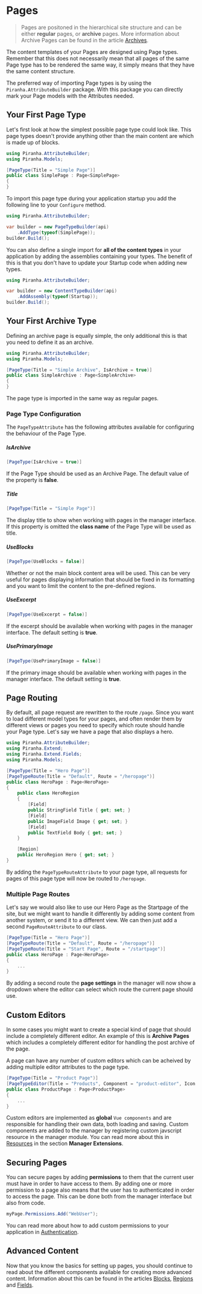 # Pages

> Pages are positoned in the hierarchical site structure and can be either **regular** pages, or **archive** pages. More information about Archive Pages can be found in the article [Archives](archives).

The content templates of your Pages are designed using Page types. Remember that this does not necessarily mean that all pages of the same Page type has to be rendered the same way, it simply means that they have the same content structure.

The preferred way of importing Page types is by using the `Piranha.AttributeBuilder` package. With this package you can directly mark your Page models with the Attributes needed.

## Your First Page Type

Let's first look at how the simplest possible page type could look like. This page types doesn't provide anything other than the main content are which is made up of blocks.

~~~ csharp
using Piranha.AttributeBuilder;
using Piranha.Models;

[PageType(Title = "Simple Page")]
public class SimplePage : Page<SimplePage>
{
}
~~~

To import this page type during your application startup you add the following line to your `Configure` method.

~~~ csharp
using Piranha.AttributeBuilder;

var builder = new PageTypeBuilder(api)
    .AddType(typeof(SimplePage));
builder.Build();
~~~

You can also define a single import for **all of the content types** in your application by adding the assemblies containing your types. The benefit of this is that you don't have to update your Startup code when adding new types.

~~~ csharp
using Piranha.AttributeBuilder;

var builder = new ContentTypeBuilder(api)
    .AddAssembly(typeof(Startup));
builder.Build();
~~~

## Your First Archive Type

Defining an archive page is equally simple, the only additional this is that you need to define it as an archive.

~~~ csharp
using Piranha.AttributeBuilder;
using Piranha.Models;

[PageType(Title = "Simple Archive", IsArchive = true)]
public class SimpleArchive : Page<SimpleArchive>
{
}
~~~

The page type is imported in the same way as regular pages.

### Page Type Configuration

The `PageTypeAttribute` has the following attributes available for configuring the behaviour of the Page Type.

##### IsArchive

~~~ csharp
[PageType(IsArchive = true)]
~~~

If the Page Type should be used as an Archive Page. The default value of the property is **false**.

##### Title

~~~ csharp
[PageType(Title = "Simple Page")]
~~~

The display title to show when working with pages in the manager interface. If this property is omitted the **class name** of the Page Type will be used as title.

##### UseBlocks

~~~ csharp
[PageType(UseBlocks = false)]
~~~

Whether or not the main block content area will be used. This can be very useful for pages displaying information that should be fixed in its formatting and you want to limit the content to the pre-defined regions.

##### UseExcerpt

~~~ csharp
[PageType(UseExcerpt = false)]
~~~

If the excerpt should be available when working with pages in the manager interface. The default setting is **true**.

##### UsePrimaryImage

~~~ csharp
[PageType(UsePrimaryImage = false)]
~~~

If the primary image should be available when working with pages in the manager interface. The default setting is **true**.

## Page Routing

By default, all page request are rewritten to the route `/page`. Since you want to load different model types for your pages, and often render them by different views or pages you need to specify which route should handle your Page type. Let's say we have a page that also displays a hero.

~~~ csharp
using Piranha.AttributeBuilder;
using Piranha.Extend;
using Piranha.Extend.Fields;
using Piranha.Models;

[PageType(Title = "Hero Page")]
[PageTypeRoute(Title = "Default", Route = "/heropage")]
public class HeroPage : Page<HeroPage>
{
    public class HeroRegion
    {
        [Field]
        public StringField Title { get; set; }
        [Field]
        public ImageField Image { get; set; }
        [Field]
        public TextField Body { get; set; }
    }

    [Region]
    public HeroRegion Hero { get; set; }
}
~~~

By adding the `PageTypeRouteAttribute` to your page type, all requests for pages of this page type will now be routed to `/heropage`.

### Multiple Page Routes

Let's say we would also like to use our Hero Page as the Startpage of the site, but we might want to handle it differently by adding some content from another system, or send it to a different view. We can then just add a second `PageRouteAttribute` to our class.

~~~ csharp
[PageType(Title = "Hero Page")]
[PageTypeRoute(Title = "Default", Route = "/heropage")]
[PageTypeRoute(Title = "Start Page", Route = "/startpage")]
public class HeroPage : Page<HeroPage>
{
    ...
}
~~~

By adding a second route the **page settings** in the manager will now show a dropdown where the editor can select which route the current page should use.

## Custom Editors

In some cases you might want to create a special kind of page that should include a completely different editor. An example of this is **Archive Pages** which includes a completely different editor for handling the post archive of the page.

A page can have any number of custom editors which can be acheived by adding multiple editor attributes to the page type.

~~~ csharp
[PageType(Title = "Product Page")]
[PageTypeEditor(Title = "Products", Component = "product-editor", Icon = "fas fa-fish")]
public class ProductPage : Page<ProductPage>
{
    ...
}
~~~

Custom editors are implemented as **global** `Vue components` and are responsible for handling their own data, both loading and saving. Custom components are added to the manager by registering custom javscript resource in the manager module. You can read more about this in [Resources](../manager-extensions/resources) in the section **Manager Extensions**.

## Securing Pages

You can secure pages by adding **permissions** to them that the current user must have in order to have access to them. By adding one or more permission to a page also means that the user has to authenticated in order to access the page. This can be done both from the manager interface but also from code.

~~~ csharp
myPage.Permissions.Add("WebUser");
~~~

You can read more about how to add custom permissions to your application in [Authentication](../architecture/authentication).

## Advanced Content

Now that you know the basics for setting up pages, you should continue to read about the different components available for creating more advanced content. Information about this can be found in the articles [Blocks](blocks), [Regions](regions) and [Fields](fields).